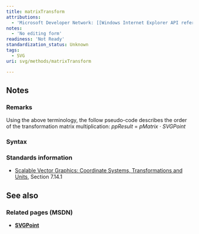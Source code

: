 ```yaml
---
title: matrixTransform
attributions:
  - 'Microsoft Developer Network: [[Windows Internet Explorer API reference](http://msdn.microsoft.com/en-us/library/ie/hh828809%28v=vs.85%29.aspx) Article]'
notes:
  - 'No editing form'
readiness: 'Not Ready'
standardization_status: Unknown
tags:
  - SVG
uri: svg/methods/matrixTransform

---
```

## <span>Notes</span>

### <span>Remarks</span>

Using the above terminology, the follow pseudo-code describes the order of the transformation matrix multiplication: *ppResult* = *pMatrix* · *SVGPoint*

### <span>Syntax</span>

### <span>Standards information</span>

-   [Scalable Vector Graphics: Coordinate Systems, Transformations and Units](http://go.microsoft.com/fwlink/p/?linkid=204735), Section 7.14.1

## <span>See also</span>

### <span>Related pages (MSDN)</span>

-   [**SVGPoint**](/svg/objects/SVGPoint)
